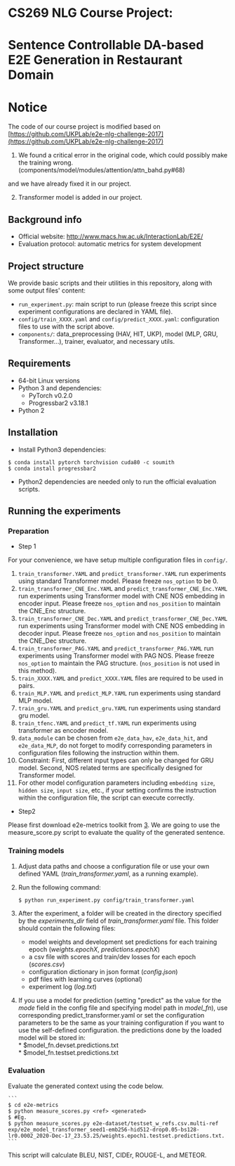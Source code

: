 # CS269 NLG Course Project:
# Sentence Controllable DA-based E2E Generation in Restaurant Domain

# Notice

The code of our course project is modified based on
[https://github.com/UKPLab/e2e-nlg-challenge-2017](https://github.com/UKPLab/e2e-nlg-challenge-2017)

1. We found a critical error in the original code, which could possibly make the training wrong. (components/model/modules/attention/attn\_bahd.py#68)

and we have already fixed it in our project.

2. Transformer model is added in our project.

## Background info

* Official website: http://www.macs.hw.ac.uk/InteractionLab/E2E/
* Evaluation protocol: automatic metrics for system development
     
## Project structure

We provide basic scripts and their utilities in this repository, along with some output files' content:

* `run_experiment.py`: main script to run (please freeze this script since experiment configurations are declared in YAML file).
* `config/train_XXXX.yaml` and `config/predict_XXXX.yaml`: configuration files to use with the script above.
* `components/`: data_preprocessing (HAV, HIT, UKP), model (MLP, GRU, Transformer...), trainer, evaluator, and necessary utils. 

## Requirements

* 64-bit Linux versions
* Python 3 and dependencies:
    * PyTorch v0.2.0
    * Progressbar2 v3.18.1
* Python 2

## Installation

* Install Python3 dependencies:

```
$ conda install pytorch torchvision cuda80 -c soumith 
$ conda install progressbar2
```

* Python2 dependencies are needed only to run the official evaluation scripts.


## Running the experiments

### Preparation

* Step 1

For your convenience, we have setup multiple configuration files in `config/`. 
1. `train_transformer.YAML` and `predict_transformer.YAML` run experiments using standard Transformer model. Please freeze `nos_option` to be 0. 
2. `train_transformer_CNE_Enc.YAML` and `predict_transformer_CNE_Enc.YAML` run experiments using Transformer model with CNE NOS embedding in encoder input. Please freeze `nos_option` and `nos_position` to maintain the CNE_Enc structure.
3. `train_transformer_CNE_Dec.YAML` and `predict_transformer_CNE_Dec.YAML` run experiments using Transformer model with CNE NOS embedding in decoder input. Please freeze `nos_option` and `nos_position` to maintain the CNE_Dec structure.
4. `train_transformer_PAG.YAML` and `predict_transformer_PAG.YAML` run experiments using Transformer model with PAG NOS. Please freeze `nos_option` to maintain the PAG structure. (`nos_position` is not used in this method).
5. `train_XXXX.YAML` and `predict_XXXX.YAML` files are required to be used in pairs.
6. `train_MLP.YAML` and `predict_MLP.YAML` run experiments using standard MLP model.
7. `train_gru.YAML` and `predict_gru.YAML` run experiments using standard gru model.
8. `train_tfenc.YAML` and `predict_tf.YAML` run experiments using transformer as encoder model.
9. `data_module` can be chosen from `e2e_data_hav`, `e2e_data_hit`, and `e2e_data_MLP`, do not forget to modify corresponding parameters in configuration files following the instruction within them.
10. Constraint: First, different input types can only be changed for GRU model. Second, NOS related terms are specifically designed for Transformer model. 
11. For other model configuration parameters including `embedding size`, `hidden size`, `input size`, etc., if your setting confirms the instruction within the configuration file, the script can execute correctly.

* Step2 

Please first download e2e-metrics toolkit from [3]. We are going to use the measure_score.py script to evaluate the quality of the generated sentence.
    



### Training models

1. Adjust data paths and choose a configuration file or use your own defined YAML (*train_transformer.yaml*, as a running example).
    
2. Run the following command:  
        
    ```
    $ python run_experiment.py config/train_transformer.yaml
    ```
    
3. After the experiment, a folder will be created in the directory specified 
    by the *experiments_dir* field of *train_transformer.yaml* file.
    This folder should contain the following files:
        
    * model weights and development set predictions for each training epoch (*weights.epochX*, *predictions.epochX*)   
    * a csv file with scores and train/dev losses for each epoch (*scores.csv*)  
    * configuration dictionary in json format (*config.json*)  
    * pdf files with learning curves (optional)  
    * experiment log (*log.txt*)  
    
4. If you use a model for prediction (setting "predict" as the value for the *mode* field in the config file and 
    specifying model path in *model_fn*), use corresponding predict_transformer.yaml 
    or set the configuration parameters to be the same as your training configuration if you want to use the self-defined configuration.
    the predictions done by the loaded model will be
    stored in:  
        * $model_fn.devset.predictions.txt  
        * $model_fn.testset.predictions.txt  
   
### Evaluation

Evaluate the generated context using the code below.

    ```
    $ cd e2e-metrics
    $ python measure_scores.py <ref> <generated>
    $ #Eg.
    $ python measure_scores.py e2e-dataset/testset_w_refs.csv.multi-ref exp/e2e_model_transformer_seed1-emb256-hid512-drop0.05-bs128-lr0.0002_2020-Dec-17_23.53.25/weights.epoch1.testset.predictions.txt.
    ```
    
This script will calculate BLEU, NIST, CIDEr, ROUGE-L, and METEOR. 

[1]: https://www.gnu.org/software/gettext/manual/gettext.html#sh_002dformat
[2]: http://www.macs.hw.ac.uk/InteractionLab/E2E/data/baseline-output.txt
[3]: https://github.com/tuetschek/e2e-metrics
